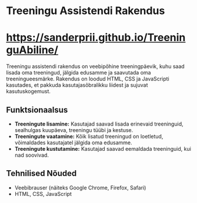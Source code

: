 # Treeningu Assistendi Rakendus

# https://sanderprii.github.io/TreeninguAbiline/

Treeningu assistendi rakendus on veebipõhine treeningpäevik, kuhu saad lisada oma treeningud, jälgida edusamme ja saavutada oma treeningueesmärke. Rakendus on loodud HTML, CSS ja JavaScripti kasutades, et pakkuda kasutajasõbralikku liidest ja sujuvat kasutuskogemust.

## Funktsionaalsus

- **Treeningute lisamine:** Kasutajad saavad lisada erinevaid treeninguid, sealhulgas kuupäeva, treeningu tüübi ja kestuse.
- **Treeningute vaatamine:** Kõik lisatud treeningud on loetletud, võimaldades kasutajatel jälgida oma edusamme.
- **Treeningute kustutamine:** Kasutajad saavad eemaldada treeninguid, kui nad soovivad.


## Tehnilised Nõuded

- Veebibrauser (näiteks Google Chrome, Firefox, Safari)
- HTML, CSS, JavaScript
